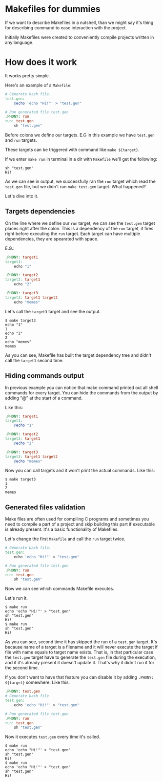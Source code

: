 # Makefiles for dummies
If we want to describe Makefiles in a nutshell, than we might say it's thing for describing command to ease interaction with the project.

Initially Makefiles were created to conveniently compile projects written in any language.

# How does it work
It works pretty simple.

Here's an example of a `Makefile`:
```Makefile
# Generate bash file.
test.gen:
	@echo 'echo "Hi!"' > "test.gen"

# Run generated file test.gen
.PHONY: run
run: test.gen
	sh "test.gen"
```

Before colons we define our targets. E.G in this example we have `test.gen` and `run` targets.

These targets can be triggered with command like `make ${target}`.

If we enter `make run` in terminal in a dir with `Makefile` we'll get the following:
```console
sh "test.gen"  
Hi!
```

As we can see in output, we successfully ran the `run` target which read the `test.gen` file, but we didn't run `make test.gen` target. What happened?

Let's dive into it.

## Targets dependencies

On the line where we define our `run` target, we can see the `test.gen`
target places right after the colon. This is a dependency of the `run` target, it fires right before executing the `run` target. Each target can have multiple dependencies, they are spearated with space.

E.G.:
```Makefile
.PHONY: target1
target1:
	echo "1"

.PHONY: target2
target2: target1
	echo "2"

.PHONY: target3
target3: target1 target2
	echo "memes"
```

Let's call the `target3` target and see the output.
```console
$ make target3
echo "1"  
1  
echo "2"  
2  
echo "memes"  
memes
```

As you can see, Makefile has built the target dependency tree and didn't call the `target1` second time. 

## Hiding commands output

In previous example you can notice that make command printed out all shell commands for every target. You can hide the commands from the output by adding "@" at the start of a command.

Like this:
```Makefile
.PHONY: target1
target1:
	@echo "1"

.PHONY: target2
target2: target1
	@echo "2"

.PHONY: target3
target3: target1 target2
	@echo "memes"
```

Now you can call targets and it won't print the actual commands. Like this:
```console
$ make target3
1
2
memes
```


## Generated files validation
Make files are often used for compiling C programs and sometimes you need to compile a part of a project and skip building this part if executable is already present. It's a basic functionality of Makefiles.

Let's change the first `Makefile` and call the `run` target twice.
```Makefile
# Generate bash file.
test.gen:
	echo 'echo "Hi!"' > "test.gen"

# Run generated file test.gen
.PHONY: run
run: test.gen
	sh "test.gen"
```

Now we can see which commands Makefile executes.

Let's run it.
```console
$ make run  
echo 'echo "Hi!"' > "test.gen"
sh "test.gen"  
Hi!  
$ make run  
sh "test.gen"
Hi!
```

As you can see, second time it has skipped the run of a `test.gen` target.
It's because name of a target is a filename and it will never execute the target if file with name equals to target name exists. That is, in that particular case the `test.gen` target have to generate the `test.gen` file during the execution, and if it's already present it doesn't update it. That's why it didn't run it for the second time.  

If you don't want to have that feature you can disable it by adding `.PHONY: ${target}` somewhere.
Like this:
```Makefile
.PHONY: test.gen
# Generate bash file
test.gen:
    echo 'echo "Hi!"' > "test.gen"

# Run generated file test.gen
.PHONY: run
run: test.gen
    sh "test.gen"
```

Now it executes `test.gen` every time it's called.
```console
$ make run
echo 'echo "Hi!"' > "test.gen"
sh "test.gen"
Hi!
$ make run
echo 'echo "Hi!"' > "test.gen"
sh "test.gen"
Hi!
```